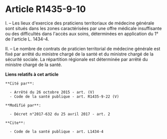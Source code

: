 # Article R1435-9-10

I. – Les lieux d'exercice des praticiens territoriaux de médecine générale sont situés dans les zones caractérisées par une
offre médicale insuffisante ou des difficultés dans l'accès aux soins, déterminées en application du 1° de l'article L.
1434-4. 

II. – Le nombre de contrats de praticien territorial de médecine générale est fixé par arrêté du ministre chargé de la santé
et du ministre chargé de la sécurité sociale. La répartition régionale est déterminée par arrêté du ministre chargé de la
santé.

**Liens relatifs à cet article**

	**Cité par**:

	  - Arrêté du 26 octobre 2015 - art. (V)
	  - Code de la santé publique - art. R1435-9-22 (V)

	**Modifié par**:

	  - Décret n°2017-632 du 25 avril 2017 - art. 2

	**Cite**:

	  - Code de la santé publique - art. L1434-4
